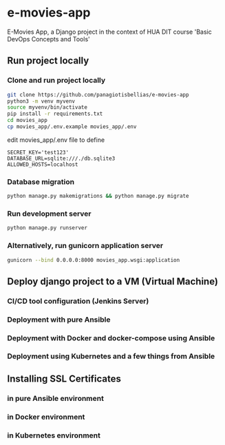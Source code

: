 # e-movies-app
E-Movies App, a Django project in the context of HUA DIT course 'Basic DevOps Concepts and Tools'

## Run project locally
### Clone and run project locally
```bash
git clone https://github.com/panagiotisbellias/e-movies-app 
python3 -m venv myvenv
source myvenv/bin/activate
pip install -r requirements.txt
cd movies_app
cp movies_app/.env.example movies_app/.env
```
edit movies_app/.env file to define
```vim
SECRET_KEY='test123'
DATABASE_URL=sqlite:///./db.sqlite3
ALLOWED_HOSTS=localhost
```

### Database migration
```bash
python manage.py makemigrations && python manage.py migrate
```

### Run development server
```bash
python manage.py runserver
```

### Alternatively, run gunicorn application server
```bash
gunicorn --bind 0.0.0.0:8000 movies_app.wsgi:application
```

## Deploy django project to a VM (Virtual Machine)
### CI/CD tool configuration (Jenkins Server)

### Deployment with pure Ansible

### Deployment with Docker and docker-compose using Ansible

### Deployment using Kubernetes and a few things from Ansible

## Installing SSL Certificates
### in pure Ansible environment

### in Docker environment

### in Kubernetes environment